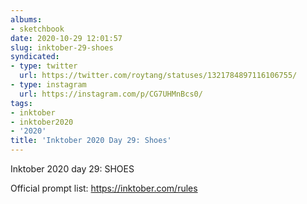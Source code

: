 ```yaml
---
albums:
- sketchbook
date: 2020-10-29 12:01:57
slug: inktober-29-shoes
syndicated:
- type: twitter
  url: https://twitter.com/roytang/statuses/1321784897116106755/
- type: instagram
  url: https://instagram.com/p/CG7UHMnBcs0/
tags:
- inktober
- inktober2020
- '2020'
title: 'Inktober 2020 Day 29: Shoes'
---
```


Inktober 2020 day 29: SHOES

Official prompt list: https://inktober.com/rules